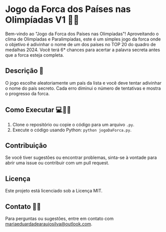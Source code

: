 # Jogo da Forca dos Países nas Olimpíadas V1 🥇✨

Bem-vindo ao "Jogo da Forca dos Países nas Olimpíadas"! Aproveitando o clima de Olimpíadas e Paralimpíadas, este é um simples jogo da forca onde o objetivo é adivinhar o nome de um dos países no TOP 20 do quadro de medalhas 2024. Você terá 6* chances para acertar a palavra secreta antes que a forca esteja completa.

## Descrição 📝

O jogo escolhe aleatoriamente um país da lista e você deve tentar adivinhar o nome do país secreto. Cada erro diminui o número de tentativas e mostra o progresso da forca.

## Como Executar 💻👩‍💻

1. Clone o repositório ou copie o código para um arquivo `.py`.
2. Execute o código usando Python: `python jogoDaForca.py`.

## Contribuição

Se você tiver sugestões ou encontrar problemas, sinta-se à vontade para abrir uma issue ou contribuir com um pull request.

## Licença

Este projeto está licenciado sob a Licença MIT.

## Contato 📧📞

Para perguntas ou sugestões, entre em contato com [mariaeduardadearaujosilva@outlook.com](mailto:mariaeduardadearaujosilva@outlook.com).
